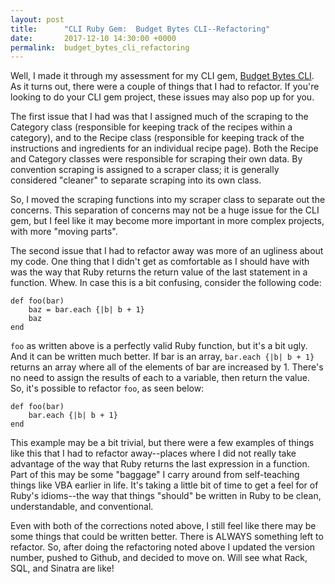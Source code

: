 ```yaml
---
layout: post
title:      "CLI Ruby Gem:  Budget Bytes CLI--Refactoring"
date:       2017-12-10 14:30:00 +0000
permalink:  budget_bytes_cli_refactoring
---
```


Well, I made it through my assessment for my CLI gem, [Budget Bytes CLI](https://larry-42.github.io/budget_bytes_cli_gem).  As it turns out, there were a couple of things that I had to refactor.  If you're looking to do your CLI gem project, these issues may also pop up for you.  

The first issue that I had was that I assigned much of the scraping to the Category class (responsible for keeping track of the recipes within a category), and to the Recipe class (responsible for keeping track of the instructions and ingredients for an individual recipe page).  Both the Recipe and Category classes were responsible for scraping their own data.  By convention scraping is assigned to a scraper class; it is generally considered "cleaner" to separate scraping into its own class.  

So, I moved the scraping functions into my scraper class to separate out the concerns.  This separation of concerns may not be a huge issue for the CLI gem, but I feel like it may become more important in more complex projects, with more "moving parts".

The second issue that I had to refactor away was more of an ugliness about my code.  One thing that I didn't get as comfortable as I should have with was the way that Ruby returns the return value of the last statement in a function.  Whew.  In case this is a bit confusing, consider the following code:

```
def foo(bar)
	baz = bar.each {|b| b + 1}
	baz
end
```

`foo` as written above is a perfectly valid Ruby function, but it's a bit ugly.  And it can be written much better.  If bar is an array, `bar.each {|b| b + 1}` returns an array where all of the elements of bar are increased by 1.  There's no need to assign the results of each to a variable, then return the value.  So, it's possible to refactor `foo`, as seen below:

```
def foo(bar)
	bar.each {|b| b + 1}
end
```

This example may be a bit trivial, but there were a few examples of things like this that I had to refactor away--places where I did not really take advantage of the way that Ruby returns the last expression in a function.  Part of this may be some "baggage" I carry around from self-teaching things like VBA earlier in life.  It's taking a little bit of time to get a feel for of Ruby's idioms--the way that things "should" be written in Ruby to be clean, understandable, and conventional.

Even with both of the corrections noted above, I still feel like there may be some things that could be written better.  There is ALWAYS something left to refactor.  So, after doing the refactoring noted above I updated the version number, pushed to Github, and decided to move on.  Will see what Rack, SQL, and Sinatra are like!
